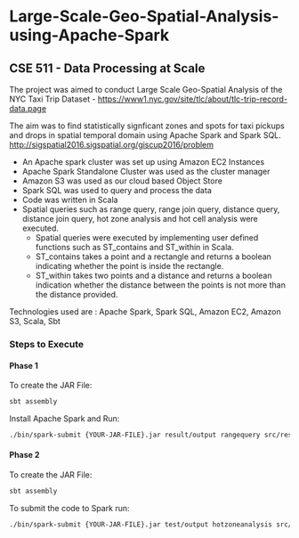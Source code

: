 # Large-Scale-Geo-Spatial-Analysis-using-Apache-Spark
## CSE 511 - Data Processing at Scale

The project was aimed to conduct Large Scale Geo-Spatial Analysis of the NYC Taxi Trip Dataset - https://www1.nyc.gov/site/tlc/about/tlc-trip-record-data.page

The aim was to find statistically signficant zones and spots for taxi pickups and drops in spatial temporal domain using Apache Spark and Spark SQL. http://sigspatial2016.sigspatial.org/giscup2016/problem

- An Apache spark cluster was set up using Amazon EC2 Instances
- Apache Spark Standalone Cluster was used as the cluster manager
- Amazon S3 was used as our cloud based Object Store
- Spark SQL was used to query and process the data
- Code was written in Scala
- Spatial queries such as range query, range join query, distance query, distance join query, hot zone analysis and hot cell analysis were executed.
  - Spatial queries were executed by implementing user defined functions such as ST_contains and ST_within in Scala.
  - ST_contains takes a point and a rectangle and returns a boolean indicating whether the point is inside the rectangle.
  - ST_within takes two points and a distance and returns a boolean indication whether the distance between the points is not more than the distance provided.

Technologies used are : Apache Spark, Spark SQL, Amazon EC2, Amazon S3, Scala, Sbt

### Steps to Execute

#### Phase 1
To create the JAR File:

 ```bash
 sbt assembly
 ```
 
 Install Apache Spark and Run:
 ```bash
 ./bin/spark-submit {YOUR-JAR-FILE}.jar result/output rangequery src/resources/arealm10000.csv -93.63173,33.0183,-93.359203,33.219456 rangejoinquery src/resources/arealm10000.csv src/resources/zcta10000.csv distancequery src/resources/arealm10000.csv -88.331492,32.324142 1 distancejoinquery src/resources/arealm10000.csv src/resources/arealm10000.csv 0.1
```

#### Phase 2
To create the JAR File:

 ```bash
 sbt assembly
 ```
 
To submit the code to Spark run:
```bash
./bin/spark-submit {YOUR-JAR-FILE}.jar test/output hotzoneanalysis src/resources/point-hotzone.csv src/resources/zone-hotzone.csv hotcellanalysis src/resources/yellow_tripdata_2009-01_point.csv
```
